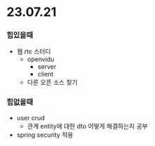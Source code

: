 # 23.07.21

### 힘있을때
- 웹 rtc 스터디
  - openvidu
    - server
    - client
  - 다른 오픈 소스 찾기
### 힘없을때
- user crud
  - 관계 entity에 대한 dto 어떻게 해결하는지 공부
- spring security 적용
